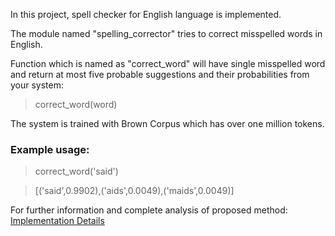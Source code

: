 In this project, spell checker for English language is implemented.  

The module named "spelling_corrector" tries to correct misspelled words in English.

Function which is named as "correct_word" will have single misspelled word and return at most five probable suggestions and their probabilities from your system:

> correct_word(word)

The system is trained with Brown Corpus which has over one million tokens.

### Example usage: 

> correct_word('said')

> [('said',0.9902),('aids',0.0049),('maids',0.0049)]


For further information and complete analysis of proposed method: [Implementation Details](https://github.com/cornetto/SpellChecker/wiki/Implementation-Details)  
